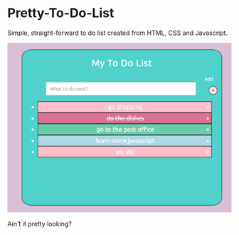 # Pretty-To-Do-List


Simple, straight-forward to do list created from HTML, CSS and Javascript.

![alt text](https://github.com/neasatang/Pretty-To-Do-List/blob/master/Screen%20Shot%202017-06-13%20at%2017.11.31.png)

Ain't it pretty looking?
